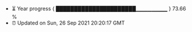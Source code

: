 - ⏳ Year progress { ██████████████████████▁▁▁▁▁▁▁▁ } 73.66 %
- ⏰ Updated on Sun, 26 Sep 2021 20:20:17 GMT

